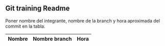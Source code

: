 ## Git training Readme

Poner nombre del integrante, nombre de la branch y hora aproximada del commit en la tabla.

| Nombre        | Nombre branch | Hora  |
| ------------- |:-------------:| -----:|
